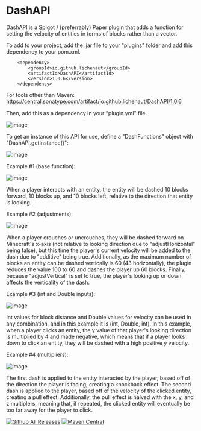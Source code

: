 # DashAPI

DashAPI is a Spigot / (preferrably) Paper plugin that adds a function for setting the velocity of entities in terms of blocks rather than a vector.

To add to your project, add the .jar file to your "plugins" folder and add this dependency to your pom.xml.

        <dependency>
            <groupId>io.github.lichenaut</groupId>
            <artifactId>DashAPI</artifactId>
            <version>1.0.6</version>
        </dependency>
        
For tools other than Maven: https://central.sonatype.com/artifact/io.github.lichenaut/DashAPI/1.0.6

Then, add this as a dependency in your "plugin.yml" file.

![image](https://user-images.githubusercontent.com/81048400/225530011-7ba0fa9f-205e-4315-90b2-43cb2f673463.png)

To get an instance of this API for use, define a "DashFunctions" object with "DashAPI.getInstance()":

![image](https://user-images.githubusercontent.com/81048400/225512094-16e55346-dc67-4fb6-918b-4b165631a0ef.png)

Example #1 (base function):

![image](https://user-images.githubusercontent.com/81048400/225510373-f0dd76f5-1cfe-4f51-9e91-00a48710b790.png)

When a player interacts with an entity, the entity will be dashed 10 blocks forward, 10 blocks up, and 10 blocks left, relative to the direction that entity is looking.

Example #2 (adjustments):

![image](https://user-images.githubusercontent.com/81048400/225510778-2930ace2-b573-43e3-8e06-d89c0a2a3095.png)

When a player crouches or uncrouches, they will be dashed forward on Minecraft's x-axis (not relative to looking direction due to "adjustHorizontal" being false), but this time the player's current velocity will be added to the dash due to "additive" being true. Additionally, as the maximum number of blocks an entity can be dashed vertically is 60 (43 horizontally), the plugin reduces the value 100 to 60 and dashes the player up 60 blocks. Finally, because "adjustVertical" is set to true, the player's looking up or down affects the verticality of the dash.

Example #3 (int and Double inputs):

![image](https://user-images.githubusercontent.com/81048400/226048635-8c145d94-146f-440c-a9c2-e4274a15b9c5.png)

Int values for block distance and Double values for velocity can be used in any combination, and in this example it is (int, Double, int). In this example, when a player clicks an entity, the y value of that player's looking direction is multiplied by 4 and made negative, which means that if a player looks down to click an entity, they will be dashed with a high positive y velocity.

Example #4 (multipliers):

![image](https://user-images.githubusercontent.com/81048400/226046720-45d2d5f0-9868-4a6e-822c-bc011ea43a94.png)

The first dash is applied to the entity interacted by the player, based off of the direction the player is facing, creating a knockback effect. The second dash is applied to the player, based off of the velocity of the clicked entity, creating a pull effect. Additionally, the pull effect is halved with the x, y, and z multiplers, meaning that, if repeated, the clicked entity will eventually be too far away for the player to click.

[![Github All Releases](https://img.shields.io/github/downloads/lichenaut/DashAPI/total.svg)]()
[![Maven Central](https://maven-badges.herokuapp.com/maven-central/io.github.lichenaut/DashAPI/badge.svg)](https://maven-badges.herokuapp.com/maven-central/io.github.lichenaut/DashAPI)
